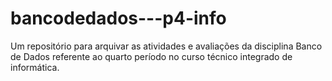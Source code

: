 # bancodedados---p4-info
Um repositório para arquivar as atividades e avaliações da disciplina Banco de Dados referente ao quarto período no curso técnico integrado de informática.

